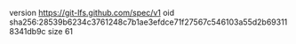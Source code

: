 version https://git-lfs.github.com/spec/v1
oid sha256:28539b6234c3761248c7b1ae3efdce71f27567c546103a55d2b693118341db9c
size 61

